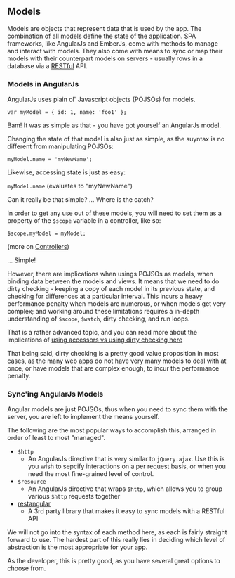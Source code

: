 ## Models

Models are objects that represent data that is used by the app.
The combination of all models define the state of the application.
SPA frameworks, like AngularJs and EmberJs,
come with methods to manage and interact with models.
They also come with means to sync or map their models with
their counterpart models on servers -
usually rows in a database via a [RESTful](http://stackoverflow.com/a/671132/194982) API.

### Models in AngularJs

AngularJs uses plain ol' Javascript objects (POJSOs) for models.

`var myModel = { id: 1, name: 'foo1' };`

Bam! It was as simple as that - you have got yourself an AngularJs model.

Changing the state of that model is also just as simple,
as the suyntax is no different from manipulating POJSOs:

`myModel.name = 'myNewName';`

Likewise, accessing state is just as easy:

`myModel.name` (evaluates to "myNewName")

Can it really be that simple? &hellip; Where is the catch?

In order to get any use out of these models,
you will need to set them as a property of the `$scope` variable in a controller,
like so:

`$scope.myModel = myModel;`

(more on [Controllers](mvc/controllers.md))

&hellip; Simple!

However, there are implications when usings POJSOs as models,
when binding data between the models and views.
It means that we need to do dirty checking -
keeping a copy of each model in its previous state,
and checking for differences at a particular interval.
This incurs a heavy performance penalty when models are numerous,
or when models get very complex;
and working around these limitations requires a in-depth understanding of
`$scope`, `$watch`, dirty checking, and run loops.

That is a rather advanced topic, and you can read more about the implications of
[using accessors vs using dirty checking here](http://blog.bguiz.com/post/57373805814/accessors-vs-dirty-checking-in-javascript-frameworks)

That being said, dirty checking is a pretty good value proposition in most cases,
as the many web apps do not have very many models to deal with at once,
or have models that are complex enough,
to incur the performance penalty.

### Sync'ing AngularJs Models

Angular models are just POJSOs,
thus when you need to sync them with the server,
you are left to implement the means yourself.

The following are the most popular ways to accomplish this,
arranged in order of least to most "managed".

- `$http`
    - An AngularJs directive that is very similar to `jQuery.ajax`.
      Use this is you wish to sepcify interactions on a per request basis,
      or when you need the most fine-grained level of control.
- `$resource`
    - An AngularJs directive that wraps `$http`,
      which allows you to group various `$http` requests together
- [restangular](https://github.com/mgonto/restangular)
    - A 3rd party library that makes it easy to sync models with a RESTful API

We will not go into the syntax of each method here,
as each is fairly straight forward to use.
The hardest part of this really lies in deciding which level of abstraction is
the most appropriate for your app.

As the developer, this is pretty good,
as you have several great options to choose from.

